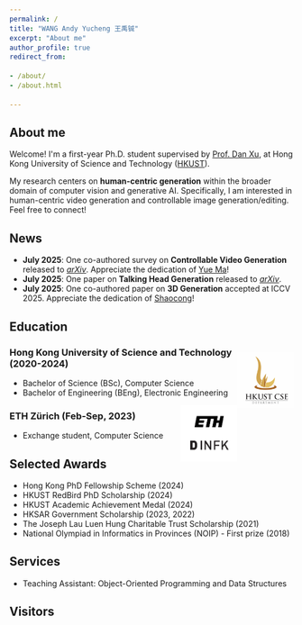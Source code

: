 ```yaml
---
permalink: /
title: "WANG Andy Yucheng 王禹铖"
excerpt: "About me"
author_profile: true
redirect_from:

- /about/
- /about.html

---
```


## About me
Welcome! I'm a first-year Ph.D. student supervised by [Prof. Dan Xu](https://www.danxurgb.net), at Hong Kong University of Science and Technology ([HKUST]((https://hkust.edu.hk/))).

My research centers on **human-centric generation** within the broader domain of computer vision and generative AI. Specifically, I am interested in human-centric video generation and controllable image generation/editing. Feel free to connect!

## News
- **July 2025**: One co-authored survey on **Controllable Video Generation** released to *[arXiv](https://arxiv.org/abs/2507.16869)*. Appreciate the dedication of [Yue Ma](https://mayuelala.github.io/)!
- **July 2025**: One paper on **Talking Head Generation** released to *[arXiv](https://arxiv.org/abs/2507.05092)*.  
- **July 2025**: One co-authored paper on **3D Generation** accepted at ICCV 2025. Appreciate the dedication of [Shaocong](https://hkdsc.github.io/)!

## Education 
<img src="images/HKUST.png" width="100" height="100" style="float: right; margin-right: 0px; margin-top: 15px"> 

### Hong Kong University of Science and Technology (2020-2024)
- Bachelor of Science (BSc), Computer Science
- Bachelor of Engineering (BEng), Electronic Engineering

<img src="images/ETH.png" width="100" height="100" style="float: right; margin-right: 0px;"> 

### ETH Zürich (Feb-Sep, 2023)
- Exchange student, Computer Science

## Selected Awards
- Hong Kong PhD Fellowship Scheme (2024)
- HKUST RedBird PhD Scholarship (2024) 
- HKUST Academic Achievement Medal (2024)
- HKSAR Government Scholarship (2023, 2022)
- The Joseph Lau Luen Hung Charitable Trust Scholarship (2021)
- National Olympiad in Informatics in Provinces (NOIP) - First prize (2018)

## Services
- Teaching Assistant: Object-Oriented Programming and Data Structures

## Visitors
<script type='text/javascript' id='clustrmaps' src='//cdn.clustrmaps.com/map_v2.js?cl=080808&w=240&t=tt&d=CegsBXipognXpkc6GUQVYl4fAAwYxrhfjHCiMaDQwvQ&co=ffffff&cmo=3acc3a&cmn=ff5353&ct=808080'></script>